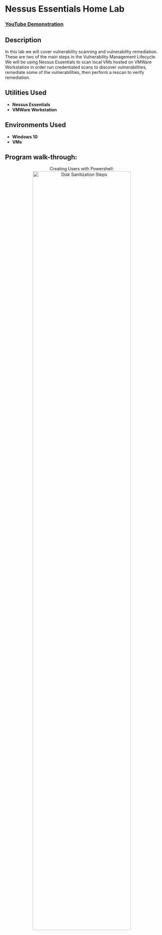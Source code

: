 <h1>Nessus Essentials Home Lab</h1>

 ### [YouTube Demonstration](https://youtu.be/7eJexJVCqJo)

<h2>Description</h2>
In this lab we will cover vulnerability scanning and vulnerability remediation. These are two of the main steps in the Vulnerability Management Lifecycle. We will be using Nessus Essentials to scan local VMs hosted on VMWare Workstation in order run credentialed scans to discover vulnerabilities, remediate some of the vulnerabilities, then perform a rescan to verify remediation.
<br/>


<h2>Utilities Used</h2>

- <b>Nessus Essentials</b> 
- <b>VMWare Workstation</b>

<h2>Environments Used </h2>

- <b>Windows 10</b>
- <b>VMs</b>


<h2>Program walk-through:</h2>

<p align="center">
Creating Users with Powershell: <br/>
<img src="https://i.imgur.com/jD3GdS5.png) height="80%" width="80%" alt="Disk Sanitization Steps"/>
<br />
<br />

</p>


<!--
 ```diff
- text in red
+ text in green
! text in orange
# text in gray
@@ text in purple (and bold)@@
```
--!>
